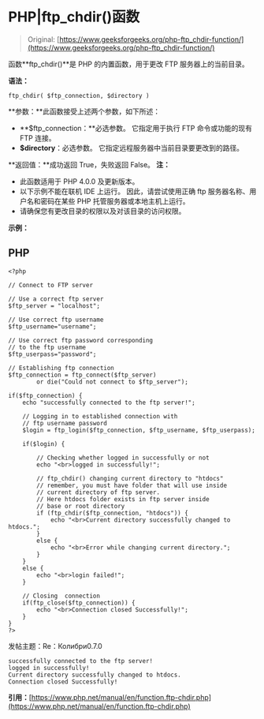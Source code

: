 # PHP|ftp_chdir()函数

> Original: [https://www.geeksforgeeks.org/php-ftp_chdir-function/](https://www.geeksforgeeks.org/php-ftp_chdir-function/)

函数**ftp_chdir()**是 PHP 的内置函数，用于更改 FTP 服务器上的当前目录。

**语法：**

```
ftp_chdir( $ftp_connection, $directory )
```

**参数：**此函数接受上述两个参数，如下所述：

*   **$ftp_connection：**必选参数。 它指定用于执行 FTP 命令或功能的现有 FTP 连接。
*   **$directory**：必选参数。 它指定远程服务器中当前目录要更改到的路径。

**返回值：**成功返回 True，失败返回 False。
**注：**

*   此函数适用于 PHP 4.0.0 及更新版本。
*   以下示例不能在联机 IDE 上运行。 因此，请尝试使用正确 ftp 服务器名称、用户名和密码在某些 PHP 托管服务器或本地主机上运行。
*   请确保您有更改目录的权限以及对该目录的访问权限。

**示例：**

## PHP

```
<?php

// Connect to FTP server

// Use a correct ftp server
$ftp_server = "localhost";

// Use correct ftp username
$ftp_username="username";

// Use correct ftp password corresponding
// to the ftp username
$ftp_userpass="password";

// Establishing ftp connection
$ftp_connection = ftp_connect($ftp_server)
        or die("Could not connect to $ftp_server");

if($ftp_connection) {
    echo "successfully connected to the ftp server!";

    // Logging in to established connection with
    // ftp username password
    $login = ftp_login($ftp_connection, $ftp_username, $ftp_userpass);

    if($login) {

        // Checking whether logged in successfully or not
        echo "<br>logged in successfully!";

        // ftp_chdir() changing current directory to "htdocs"
        // remember, you must have folder that will use inside
        // current directory of ftp server.
        // Here htdocs folder exists in ftp server inside
        // base or root directory
        if (ftp_chdir($ftp_connection, "htdocs")) {
            echo "<br>Current directory successfully changed to htdocs.";
        }
        else {
            echo "<br>Error while changing current directory.";
        }
    }
    else {
        echo "<br>login failed!";
    }

    // Closing  connection
    if(ftp_close($ftp_connection)) {
        echo "<br>Connection closed Successfully!";
    }
}
?>
```

发帖主题：Re：Колибри0.7.0

```
successfully connected to the ftp server!
logged in successfully!
Current directory successfully changed to htdocs.
Connection closed Successfully!
```

**引用：**[https://www.php.net/manual/en/function.ftp-chdir.php](https://www.php.net/manual/en/function.ftp-chdir.php)